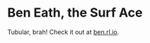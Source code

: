 Ben Eath, the Surf Ace
============

Tubular, brah! Check it out at [ben.rl.io](http://ben.rl.io/).
